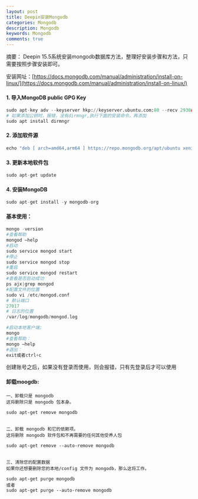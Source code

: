 ```yaml
---
layout: post
title: Deepin安装Mongodb
categories: Mongodb
description: Mongodb
keywords: Mongodb
comments: true
---
```


摘要： Deepin 15.5系统安装mongodb数据库方法，整理好安装步骤和方法，只需要按照步骤安装即可。

安装网址：[https://docs.mongodb.com/manual/administration/install-on-linux/](https://docs.mongodb.com/manual/administration/install-on-linux/)

#### 1. 导入MongoDB public GPG Key   
   
```python
sudo apt-key adv --keyserver hkp://keyserver.ubuntu.com:80 --recv 2930ADAE8CAF5059EE73BB4B58712A2291FA4AD5
# 如果添加公钥时，报错，没有dirmngr,执行下面的安装命令，再添加
sudo apt install dirmngr
```

#### 2. 添加软件源   

```python
echo "deb [ arch=amd64,arm64 ] https://repo.mongodb.org/apt/ubuntu xenial/mongodb-org/3.6 multiverse" | sudo tee /etc/apt/sources.list.d/mongodb-org-3.6.list
```

#### 3. 更新本地软件包  

```python
sudo apt-get update
```

#### 4. 安装MongoDB
```python
sudo apt-get install -y mongodb-org
```

#### 基本使用：  

```python
mongo -version
#查看帮助
mongod –help  
#启动
sudo service mongod start  
#停止
sudo service mongod stop  
#重启
sudo service mongod restart  
#查看是否启动成功
ps ajx|grep mongod  
#配置文件的位置
sudo vi /etc/mongod.conf
# 默认端⼝
27017  
# 日志的位置
/var/log/mongodb/mongod.log  

#启动本地客户端:
mongo  
#查看帮助：
mongo –help  
#退出：
exit或者ctrl+c  
```

创建账号之后，如果没有登录而使用，则会报错，只有先登录后才可以使用

#### 卸载moogdb:

```
一、卸载只是 mongodb
这将删除只是 mongodb 包本身。

sudo apt-get remove mongodb


二、卸载 mongodb 和它的依赖项。
这将删除 mongodb 软件包和不再需要的任何其他受养人包

sudo apt-get remove --auto-remove mongodb


三、清除您的配置数据
如果你还想要删除您的本地/config 文件为 mongodb，那么这将工作。

sudo apt-get purge mongodb
或者
sudo apt-get purge --auto-remove mongodb
```
